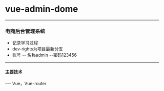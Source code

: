 # vue-admin-dome
---
### 电商后台管理系统

- 记录学习过程
- dev-rights为项目最新分支
- 账号
-- 名称admin --密码123456
---
#### 主要技术
--- Vue，Vue-router
